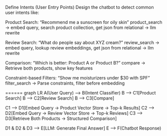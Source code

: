 
Define Intents (User Entry Points)
Design the chatbot to detect common user intents like:

Product Search: “Recommend me a sunscreen for oily skin”
product_search -> embed query, search product collection, get json from relational -> llm rewrite

Review Search: “What do people say about XYZ cream?”
review_search -> embed query, lookup review embeddings, get json from relational -> llm rewrite

Comparison: “Which is better: Product A or Product B?”
compare -> Retrieve both products, show key features

Constraint-based Filters: “Show me moisturizers under $30 with SPF”
filter_search -> Parse constraints, filter before embedding

======
graph LR
A(User Query) --> B(Intent Classifier)
B --> C1[Product Search]
B --> C2[Review Search]
B --> C3[Compare]

C1 --> D1[Embed Query -> Product Vector Store -> Top-k Results]
C2 --> D2[Embed Query -> Review Vector Store -> Top-k Reviews]
C3 --> D3[Retrieve Both Products -> Structured Comparison]

D1 & D2 & D3 --> E[LLM: Generate Final Answer]
E --> F(Chatbot Response)


